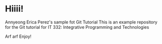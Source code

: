 # Hiiii!
Annyeong
Erica Perez's sample fot Git Tutorial
This is an example repository for the Git tutorial for IT 332: Integrative Programming and Technologies

Arf arf
Enjoy!
